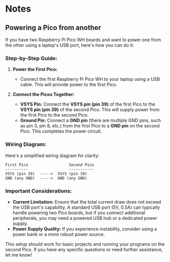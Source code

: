 # Notes

## Powering a Pico from another

If you have two Raspberry Pi Pico WH boards and want to power one from the other using a laptop's USB port, here's how you can do it:

### Step-by-Step Guide:

1. **Power the First Pico:**

   - Connect the first Raspberry Pi Pico WH to your laptop using a USB cable. This will provide power to the first Pico.

2. **Connect the Picos Together:**
   - **VSYS Pin:** Connect the **VSYS pin (pin 39)** of the first Pico to the **VSYS pin (pin 39)** of the second Pico. This will supply power from the first Pico to the second Pico.
   - **Ground Pin:** Connect a **GND pin** (there are multiple GND pins, such as pin 3, pin 8, etc.) from the first Pico to a **GND pin** on the second Pico. This completes the power circuit.

### Wiring Diagram:

Here's a simplified wiring diagram for clarity:

```
First Pico                  Second Pico
----------                  -----------
VSYS (pin 39)  ----->  VSYS (pin 39)
GND (any GND)  ----->  GND (any GND)
```

### Important Considerations:

- **Current Limitation:** Ensure that the total current draw does not exceed the USB port's capability. A standard USB port (5V, 0.5A) can typically handle powering two Pico boards, but if you connect additional peripherals, you may need a powered USB hub or a dedicated power supply.
- **Power Supply Quality:** If you experience instability, consider using a power bank or a more robust power source.

This setup should work for basic projects and running your programs on the second Pico. If you have any specific questions or need further assistance, let me know!
